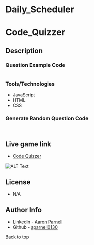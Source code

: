 # Daily_Scheduler


# Code_Quizzer
## Description



### Question Example Code
```JS

```



### Tools/Technologies
- JavaScript
- HTML
- CSS

### Generate Random Question Code
```JS


```
## Live game link
- [Code Quizzer](https://aparnell0130.github.io/Code_Quizzer/)

![ALT Text](assets/images/codeQuizzer.gif)

## License
- N/A 

## Author Info
- Linkedin - [Aaron Parnell](https://www.linkedin.com/in/aaron-parnell-1ab4661b3/)
- Github - [aparnell0130](https://github.com/aparnell0130)

[Back to top](#Code_Quizzer)